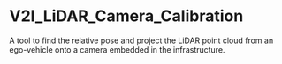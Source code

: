 # V2I_LiDAR_Camera_Calibration
A tool to find the relative pose and project the LiDAR point cloud from an ego-vehicle onto a camera embedded in the infrastructure.
